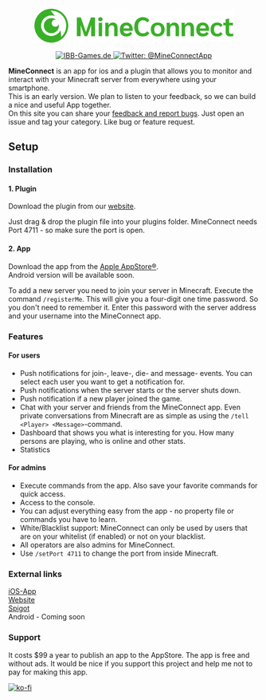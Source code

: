 

<p align="center">
    <img src="Logo.png" width="400" max-width="90%" alt="Logo" />
</p>

<p align="center">
<a href="https://mineconnect.ibb-games.de">
        <img src="https://img.shields.io/badge/website-mineconnect-3AAF28.svg?style=flat" alt="IBB-Games.de"/>
    </a>

   <a href="https://twitter.com/mineconnectapp">
        <img src="https://img.shields.io/badge/twitter-@MineConnectApp-blue.svg?style=flat" alt="Twitter: @MineConnectApp" />
    </a>
</p>
 
**MineConnect** is an app for ios and a plugin that allows you to monitor and interact with your Minecraft server from everywhere using your smartphone.  
This is an early version. We plan to listen to your feedback, so we can build a nice and useful App together.  
On this site you can share your [feedback and report bugs](https://github.com/ichbinbenni/MineConnectAppPublic/issues). Just open an issue and tag your category. Like bug or feature request.

## Setup

### Installation

#### 1. Plugin

Download the plugin from our [website](https://mineconnect.de/versions.html).

Just drag & drop the plugin file into your plugins folder. MineConnect needs Port 4711 - so make sure the port is open.


#### 2. App
Download the app from the [Apple AppStore®]((https://apps.apple.com/de/app/mineconnect/id1507676445)).  
Android version will be available soon.

To add a new server you need to join your server in Minecraft. Execute the command ```/registerMe```. This will give you a four-digit one time password. So you don't need to remember it. Enter this password with the server address and your username into the MineConnect app.



### Features

#### For users
- Push notifications for join-, leave-, die- and message- events. You can select each user you want to get a notification for.
- Push notifications when the server starts or the server shuts down.
- Push notification if a new player joined the game.
- Chat with your server and friends from the MineConnect app. Even private conversations from Minecraft are as simple as using the ```/tell <Player> <Message>```-command.
- Dashboard that shows you what is interesting for you. How many persons are playing, who is online and other stats.
- Statistics

#### For admins
- Execute commands from the app. Also save your favorite commands for quick access.
- Access to the console.
- You can adjust everything easy from the app - no property file or commands you have to learn.
- White/Blacklist support: MineConnect can only be used by users that are on your whitelist (if enabled) or not on your blacklist.
- All operators are also admins for MineConnect.
- Use ```/setPort 4711``` to change the port from inside Minecraft.



### External links
[iOS-App](https://apps.apple.com/de/app/mineconnect/id1507676445)  
[Website](https://mineconnect.de)  
[Spigot](https://www.spigotmc.org/resources/mineconnect.77957/)  
Android - Coming soon

### Support
It costs $99 a year to publish an app to the AppStore. The app is free and without ads. It would be nice if you support this project and help me not to pay for making this app.

[![ko-fi](https://www.ko-fi.com/img/githubbutton_sm.svg)](https://ko-fi.com/O5O31JZNP)
